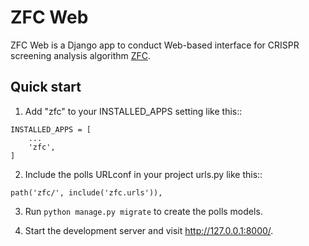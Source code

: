 # ZFC Web #

ZFC Web is a Django app to conduct Web-based interface for CRISPR screening analysis algorithm [ZFC](https://github.com/wolfsonliu/zfc/).

## Quick start ##

1. Add "zfc" to your INSTALLED\_APPS setting like this::

```
INSTALLED_APPS = [
    ...
    'zfc',
]
```

2. Include the polls URLconf in your project urls.py like this::

```
path('zfc/', include('zfc.urls')),
```

3. Run `python manage.py migrate` to create the polls models.

4. Start the development server and visit http://127.0.0.1:8000/.

